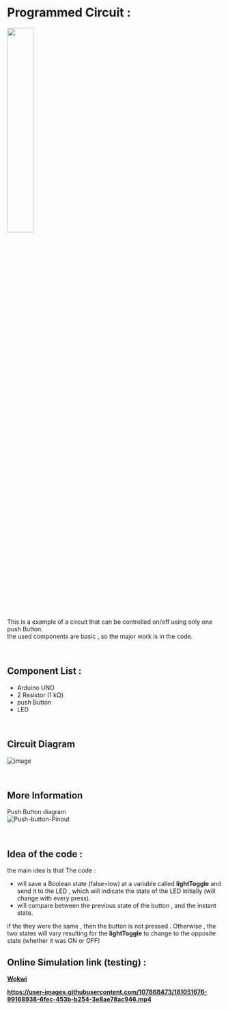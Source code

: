 # Programmed Circuit :

<img src="https://user-images.githubusercontent.com/107868473/181055277-cda14dbe-c895-45e0-b35a-bda8054a3d4f.png" width=35% height=35%>

This is a example of a circuit that can be controlled on/off using only one push Button.  
the used components are basic , so the major work is in the code.

<br />


## Component List :
* Arduino UNO
* 2 Resistor (1 kΩ)
* push Button
* LED  

<br />


## Circuit Diagram
![image](https://user-images.githubusercontent.com/107868473/180777943-7801a025-976f-4226-bdb3-5d80d0e5ab58.png)


<br />


## More Information
Push Button diagram  
![Push-button-Pinout](https://user-images.githubusercontent.com/107868473/180780878-b579ffa5-b229-417e-9d24-66cdb6199e6d.gif)


<br />


## Idea of the code :
the main idea is that The code :
* will save a Boolean state (false=low) at a variable called **lightToggle** and send it to the LED , which will indicate the state of the LED initially (will change with every press).
* will compare between the previous state of the button , and the instant state.

if the they were the same , then the button is not pressed . Otherwise , the two states will vary resulting for the **lightToggle** to change to the opposite state (whether it was ON or OFF)






<b>
  
## Online Simulation link (testing) :
[**Wokwi**](https://wokwi.com/projects/338154709936243283)  
 

https://user-images.githubusercontent.com/107868473/181051676-99168938-6fec-453b-b254-3e8ae78ac946.mp4


  
